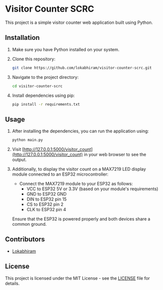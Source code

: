 # Visitor Counter SCRC

This project is a simple visitor counter web application built using Python.

## Installation

1. Make sure you have Python installed on your system.
2. Clone this repository:

    ```bash
    git clone https://github.com/lokabhiram/visitor-counter-scrc.git
    ```

3. Navigate to the project directory:

    ```bash
    cd visitor-counter-scrc
    ```

4. Install dependencies using pip:

    ```bash
    pip install -r requirements.txt
    ```

## Usage

1. After installing the dependencies, you can run the application using:

    ```bash
    python main.py
    ```

2. Visit [http://127.0.0.1:5000/visitor_count](http://127.0.0.1:5000/visitor_count) in your web browser to see the output.
3. Additionally, to display the visitor count on a MAX7219 LED display module connected to an ESP32 microcontroller:
   
   - Connect the MAX7219 module to your ESP32 as follows:
     - VCC to ESP32 5V or 3.3V (based on your module's requirements)
     - GND to ESP32 GND
     - DIN to ESP32 pin 15
     - CS to ESP32 pin 2
     - CLK to ESP32 pin 4
   
   Ensure that the ESP32 is powered properly and both devices share a common ground.

## Contributors

- [Lokabhiram](https://github.com/lokabhiram)

## License

This project is licensed under the MIT License - see the [LICENSE](LICENSE) file for details.
